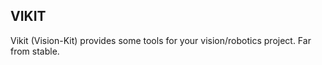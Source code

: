 VIKIT
-----

Vikit (Vision-Kit) provides some tools for your vision/robotics project.
Far from stable.
